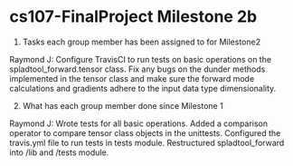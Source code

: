 # cs107-FinalProject Milestone 2b

1. Tasks each group member has been assigned to for Milestone2

Raymond J: Configure TravisCI to run tests on basic operations on the spladtool_forward.tensor class.  Fix any bugs on the dunder methods implemented in the tensor class and make sure the forward mode calculations and gradients adhere to the input data type dimensionality.  



2. What has each group member done since Milestone 1

Raymond J: Wrote tests for all basic operations.  Added a comparison operator to compare tensor class objects in the unittests.  Configured the travis.yml file to run tests in tests module.  Restructured spladtool_forward into /lib and /tests module.  


